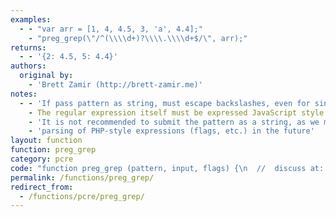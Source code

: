 ```yaml
---
examples:
  - - "var arr = [1, 4, 4.5, 3, 'a', 4.4];"
    - "preg_grep(\"/^(\\\\d+)?\\\\.\\\\d+$/\", arr);"
returns:
  - - '{2: 4.5, 5: 4.4}'
authors:
  original by:
    - 'Brett Zamir (http://brett-zamir.me)'
notes:
  - - 'If pass pattern as string, must escape backslashes, even for single quotes'
    - The regular expression itself must be expressed JavaScript style
    - 'It is not recommended to submit the pattern as a string, as we may implement'
    - 'parsing of PHP-style expressions (flags, etc.) in the future'
layout: function
function: preg_grep
category: pcre
code: "function preg_grep (pattern, input, flags) {\n  //  discuss at: http://phpjs.org/functions/preg_grep/\n  // original by: Brett Zamir (http://brett-zamir.me)\n  //        note: If pass pattern as string, must escape backslashes, even for single quotes\n  //        note: The regular expression itself must be expressed JavaScript style\n  //        note: It is not recommended to submit the pattern as a string, as we may implement\n  //        note: parsing of PHP-style expressions (flags, etc.) in the future\n  //   example 1: var arr = [1, 4, 4.5, 3, 'a', 4.4];\n  //   example 1: preg_grep(\"/^(\\\\d+)?\\\\.\\\\d+$/\", arr);\n  //   returns 1: {2: 4.5, 5: 4.4}\n\n  var p = ''\n  var retObj = {}\n  // Todo: put flags as number and do bitwise checks (at least if other flags allowable); see pathinfo()\n  var invert = (flags === 1 || flags === 'PREG_GREP_INVERT')\n\n  if (typeof pattern === 'string') {\n    pattern = eval(pattern)\n  }\n\n  if (invert) {\n    for (p in input) {\n      if ((input[p] + '')\n        .search(pattern) === -1) {\n        retObj[p] = input[p]\n      }\n    }\n  } else {\n    for (p in input) {\n      if ((input[p] + '')\n        .search(pattern) !== -1) {\n        retObj[p] = input[p]\n      }\n    }\n  }\n\n  return retObj\n}\n"
permalink: /functions/preg_grep/
redirect_from:
  - /functions/pcre/preg_grep/
---
```


<!-- WARNING! This file is auto generated by `npm run web:inject`, do not edit by hand -->
